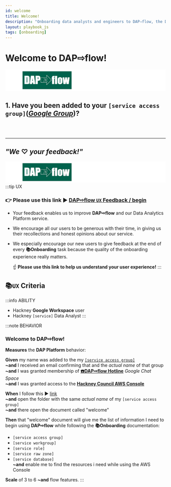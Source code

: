 ```yaml
---
id: welcome
title: Welcome!
description: "Onboarding data analysts and engineers to DAP⇨flow, the Data Analytics Platform Airflow integration."
layout: playbook_js
tags: [onboarding]
---
```


# Welcome to DAP⇨flow!
![DAP⇨flow](../images/DAPairflowFLOWleft.png)  

## 1. Have you been added to your `[service access group]`([*Google Group*](https://groups.google.com/all-groups?q=saml-aws-data-platform-collaborator))? 



<br> 
</br>  

---
## ***"We* ♡ *your feedback!"***
![DAP⇨flow](../images/DAPairflowFLOWleft.png)  
:::tip UX  
### 👉 Please use **this link ►** [**DAP⇨flow** `UX` **Feedback / begin**](https://docs.google.com/forms/d/e/1FAIpQLSdqeNyWIPMNBHEr-YSyxnXQ4ggTwJPkffMYgFaJ4hGEhIL6LA/viewform?usp=pp_url&entry.339550210=begin)  

- Your feedback enables us to improve **DAP⇨flow** and our Data Analytics Platform service.  
- We encourage all our users to be generous with their time, in giving us their recollections and honest opinions about our service.  
- We especially encourage our new users to give feedback at the end of every **📚Onboarding** task because the quality of the onboarding experience really matters.  

    ☝ **Please use this link to help us understand your user experience!**
:::

## 📚`UX` Criteria
:::info ABILITY  
* Hackney **Google Workspace** user 
* Hackney `[service]` Data Analyst
:::

:::note BEHAVIOR  
### Welcome to DAP⇨flow!
**Measures** the **DAP Platform** behavior:  

**Given** my name was added to the my [`[service access group]`](https://groups.google.com/all-groups?q=saml-aws-data-platform-collaborator)  
**~and** I received an email confirming that and the *actual name* of that group  
**~and** I was granted membership of [**☎️DAP⇨flow Hotline**](https://chat.google.com/room/AAAAZYTZYPE/w4EMQuK-9QA/w4EMQuK-9QA?cls=10) *Google Chat Space*  
**~and** I was granted access to the [**Hackney Council AWS Console**](https://d-936715b9ec.awsapps.com/start/\#/?tab=accounts)  

**When** I follow this ► [link](https://drive.google.com/drive/folders/1k30M7Hh8WLttL5T5JVGbnKvSLNX7lVSg?usp=drive_link)  
**~and** open the folder with the same *actual name* of my `[service access group]`  
**~and** there open the document called "welcome"   

**Then** that "welcome" document will give me the list of information I need to begin using **DAP⇨flow** while following the **📚Onboarding** documentation:  
- `[service access group]`
- `[service workgroup]`
- `[service role]`
- `[service raw zone]`
- `[service database]`  
**~and** enable me to find the resources i need while using the AWS Console

**Scale** of 3 to 6 **~and** flow features.
:::
